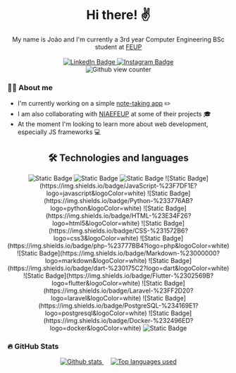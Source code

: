 <div id=header align=center>
  <h1>Hi there! ✌</h1>
  My name is João and I'm currently a 3rd year Computer Engineering BSc student at <a href="https://sigarra.up.pt/feup/pt/web_page.inicial">FEUP</a><br><br>
  <div id=social>
    <a href="https://www.linkedin.com/in/joao-ribeiro-compsci/">
      <img src="https://img.shields.io/badge/LinkedIn-151BBF?logo=linkedin&logoColor=white&style=for-the-badge" alt="LinkedIn Badge">
    </a>
    <a href="https://www.instagram.com/abarba.doribeiro/">
      <img src="https://img.shields.io/badge/Instagram-780E80?logo=Instagram&logoColor=white&style=for-the-badge" alt="Instagram Badge">
    </a>
  </div>
  <img src="https://komarev.com/ghpvc/?username=jacribeiro&style=flat-square&color=blue" alt="Github view counter"/>
</div>

### 🙋‍♂️ About me
- I'm currently working on a simple [note-taking app](https://github.com/jacribeiro/NotesApp) ✏️
- I am also collaborating with [NIAEFEUP](https://ni.fe.up.pt/) at some of their projects 🎓
- At the moment I'm looking to learn more about web development, especially JS frameworks 💻

<div align="center"><h2>🛠️ Technologies and languages</h1></div>
<div align="center">
  <img alt="Static Badge" src="https://img.shields.io/badge/C-%23A8B9CC?logo=c&logoColor=white">
  <img alt="Static Badge" src="https://img.shields.io/badge/C%2B%2B-%2300599C?logo=cplusplus&logoColor=white">
  <img alt="Static Badge" src="https://img.shields.io/badge/Java-%23ED8B00?logoColor=white">
  ![Static Badge](https://img.shields.io/badge/JavaScript-%23F7DF1E?logo=javascript&logoColor=white)
  ![Static Badge](https://img.shields.io/badge/Python-%233776AB?logo=python&logoColor=white)
  ![Static Badge](https://img.shields.io/badge/HTML-%23E34F26?logo=html5&logoColor=white)
  ![Static Badge](https://img.shields.io/badge/CSS-%231572B6?logo=css3&logoColor=white)
  ![Static Badge](https://img.shields.io/badge/php-%23777BB4?logo=php&logoColor=white)
  ![Static Badge](https://img.shields.io/badge/Markdown-%23000000?logo=markdown&logoColor=white)
  ![Static Badge](https://img.shields.io/badge/dart-%230175C2?logo=dart&logoColor=white)
  ![Static Badge](https://img.shields.io/badge/Flutter-%2302569B?logo=flutter&logoColor=white)
  ![Static Badge](https://img.shields.io/badge/Laravel-%23FF2D20?logo=laravel&logoColor=white)
  ![Static Badge](https://img.shields.io/badge/PostgreSQL-%234169E1?logo=postgresql&logoColor=white)
  ![Static Badge](https://img.shields.io/badge/Docker-%232496ED?logo=docker&logoColor=white)
  <img alt="Static Badge" src="https://img.shields.io/badge/Figma-%23F24E1E?logo=figma&logoColor=white">  
</div>


### 🔥 GitHub Stats
<div id=stats align=center >
  <a href="https://github.com/anuraghazra/github-readme-stats">
    <img src="https://github-readme-stats.vercel.app/api?username=jacribeiro&theme=codeSTACKr&show_icons=true" alt="Github stats">
  </a>&nbsp; &nbsp;
  <a href="https://github.com/anuraghazra/github-readme-stats">
    <img src="https://github-readme-stats.vercel.app/api/top-langs/?username=jacribeiro&layout=compact&theme=codeSTACKr&hide=jupyter%20notebook,cmake" alt="Top languages used">
  </a>
</div>
